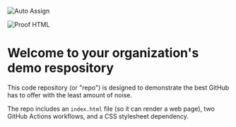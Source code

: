 ![Auto Assign](https://github.com/ogstreamercom/demo-repository/actions/workflows/auto-assign.yml/badge.svg)

![Proof HTML](https://github.com/ogstreamercom/demo-repository/actions/workflows/proof-html.yml/badge.svg)

# Welcome to your organization's demo respository
This code repository (or "repo") is designed to demonstrate the best GitHub has to offer with the least amount of noise.

The repo includes an `index.html` file (so it can render a web page), two GitHub Actions workflows, and a CSS stylesheet dependency.
